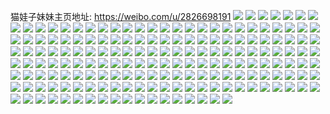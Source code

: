 猫娃子妹妹主页地址: https://weibo.com/u/2826698191 
![](https://wx4.sinaimg.cn/mw2000/a87bfdcfly1h96jqsllp3j20u01hcall.jpg) 
![](https://wx4.sinaimg.cn/mw2000/a87bfdcfly1h96jqt8k4kj20u01hcale.jpg) 
![](https://wx4.sinaimg.cn/mw2000/a87bfdcfly1h8s7cdccqgj20u01hcajc.jpg) 
![](https://wx4.sinaimg.cn/mw2000/a87bfdcfly1h8ivghww4ij20qo1lr10l.jpg) 
![](https://wx4.sinaimg.cn/mw2000/a87bfdcfly1h8c04gorplj21lr0qoe81.jpg) 
![](https://wx4.sinaimg.cn/mw2000/a87bfdcfly1h866l9rb51j20rj0rj0un.jpg) 
![](https://wx4.sinaimg.cn/mw2000/a87bfdcfly1h7rr2mib7mj20j60iamyq.jpg) 
![](https://wx4.sinaimg.cn/mw2000/a87bfdcfly1h7rr2n515gj20j60j60u1.jpg) 
![](https://wx4.sinaimg.cn/mw2000/a87bfdcfly1h7jng683xfj20u01hc1kx.jpg) 
![](https://wx4.sinaimg.cn/mw2000/a87bfdcfly1h7jngcujm8j22yk1d8e81.jpg) 
![](https://wx4.sinaimg.cn/mw2000/a87bfdcfly1h7jnghloavj23402c0npe.jpg) 
![](https://wx4.sinaimg.cn/mw2000/a87bfdcfly1h7jngkyo6kj22801o0u0x.jpg) 
![](https://wx4.sinaimg.cn/mw2000/a87bfdcfly1h7cs8adn6xj23402c07wh.jpg) 
![](https://wx4.sinaimg.cn/mw2000/a87bfdcfly1h6klghl7c1j21fr0t4td7.jpg) 
![](https://wx4.sinaimg.cn/mw2000/a87bfdcfly1h6klkqxh10j20dg0hhq4x.jpg) 
![](https://wx4.sinaimg.cn/mw2000/a87bfdcfly1h6d8k94nnqj20qo1lrwic.jpg) 
![](https://wx4.sinaimg.cn/mw2000/a87bfdcfly1h6d8k7b4vkj20n00k5dgh.jpg) 
![](https://wx4.sinaimg.cn/mw2000/a87bfdcfly1h6awbgpd01j20u0198jzw.jpg) 
![](https://wx4.sinaimg.cn/mw2000/a87bfdcfly1h5gna6e43gj22c0340qv6.jpg) 
![](https://wx4.sinaimg.cn/mw2000/a87bfdcfly1h5gn92ee4cj22bz340b2b.jpg) 
![](https://wx4.sinaimg.cn/mw2000/a87bfdcfly1h5bb209txbj20u00u077y.jpg) 
![](https://wx4.sinaimg.cn/mw2000/a87bfdcfly1h4o8xmcfbbj23402c0qv8.jpg) 
![](https://wx4.sinaimg.cn/mw2000/a87bfdcfly1h37k83zbzxj20dw0dwwff.jpg) 
![](https://wx4.sinaimg.cn/mw2000/a87bfdcfly1h325eqvn77j2283283npd.jpg) 
![](https://wx4.sinaimg.cn/mw2000/a87bfdcfly1h06zi0356tj20ek0jbjss.jpg) 
![](https://wx4.sinaimg.cn/mw2000/a87bfdcfly1gybbwa9le3j22bc334u0z.jpg) 
![](https://wx4.sinaimg.cn/mw2000/a87bfdcfly1gy3wtk9dqjj20u01t0tf0.jpg) 
![](https://wx4.sinaimg.cn/mw2000/a87bfdcfly1gy3wtkkxzsj20u01t0wh8.jpg) 
![](https://wx4.sinaimg.cn/mw2000/a87bfdcfly1gxfyw77d3uj25286qj7wk.jpg) 
![](https://wx4.sinaimg.cn/mw2000/a87bfdcfly1gxext0geloj20qy0xrdlj.jpg) 
![](https://wx4.sinaimg.cn/mw2000/a87bfdcfly1gw7t1h96s8j20ci0blwex.jpg) 
![](https://wx4.sinaimg.cn/mw2000/a87bfdcfly1gw7t1hozdrj20tz0xt40i.jpg) 
![](https://wx4.sinaimg.cn/mw2000/0035ixkjly1gv7xsm6hwtj60u02ysqed02.jpg) 
![](https://wx4.sinaimg.cn/mw2000/0035ixkjly1gv7xsmhlnlj60u01t0gte02.jpg) 
![](https://wx4.sinaimg.cn/mw2000/0035ixkjly1gucihlff4wj60u01bpwo802.jpg) 
![](https://wx4.sinaimg.cn/mw2000/a87bfdcfly1gtoto4qnuzj20qy0y4n37.jpg) 
![](https://wx4.sinaimg.cn/mw2000/a87bfdcfly1gt3mczsyi0j20lh1f4tbe.jpg) 
![](https://wx4.sinaimg.cn/mw2000/a87bfdcfly1gsem9bitpuj21400u0wh8.jpg) 
![](https://wx4.sinaimg.cn/mw2000/a87bfdcfly1grnxmfiw69j20u01t078d.jpg) 
![](https://wx4.sinaimg.cn/mw2000/a87bfdcfly1gqzsm7hxy3j20nw0k1403.jpg) 
![](https://wx4.sinaimg.cn/mw2000/a87bfdcfly1gqkp52rnaoj20qy0qyn0f.jpg) 
![](https://wx4.sinaimg.cn/mw2000/a87bfdcfly1gpsps4viggj20u00u00ud.jpg) 
![](https://wx4.sinaimg.cn/mw2000/a87bfdcfly1gonb5cqh6jj20j60iwgq1.jpg) 
![](https://wx4.sinaimg.cn/mw2000/a87bfdcfly1gol4zpzy00j20on1hce2u.jpg) 
![](https://wx4.sinaimg.cn/mw2000/a87bfdcfly1godrgif9kgj20j60j60te.jpg) 
![](https://wx4.sinaimg.cn/mw2000/a87bfdcfly1go7n2gg5avj20hs0hsgn2.jpg) 
![](https://wx4.sinaimg.cn/mw2000/a87bfdcfly1go5dasq6jtj20u01t0dk5.jpg) 
![](https://wx4.sinaimg.cn/mw2000/a87bfdcfly1gngia2es62j20u01401kx.jpg) 
![](https://wx4.sinaimg.cn/mw2000/a87bfdcfly1gngia2umitj20u01404qp.jpg) 
![](https://wx4.sinaimg.cn/mw2000/a87bfdcfly1gngia5iqjcj22bc334x6t.jpg) 
![](https://wx4.sinaimg.cn/mw2000/a87bfdcfly1gngia6whp6j23342bcx6t.jpg) 
![](https://wx4.sinaimg.cn/mw2000/a87bfdcfly1gncmb35djoj20u01t0dks.jpg) 
![](https://wx4.sinaimg.cn/mw2000/a87bfdcfly1gn1zcpcr11j20u01t07u6.jpg) 
![](https://wx4.sinaimg.cn/mw2000/a87bfdcfly1gmz585z1foj20k31f4n2n.jpg) 
![](https://wx4.sinaimg.cn/mw2000/a87bfdcfly1gmtwx4on4yj20kw1f4wh8.jpg) 
![](https://wx4.sinaimg.cn/mw2000/a87bfdcfly1gmtwx4ztwtj20u01t07m2.jpg) 
![](https://wx4.sinaimg.cn/mw2000/a87bfdcfly1gmsz0ctr57j207o07s74x.jpg) 
![](https://wx4.sinaimg.cn/mw2000/a87bfdcfly1gmiqqpf0tqj213z0u0438.jpg) 
![](https://wx4.sinaimg.cn/mw2000/a87bfdcfly1gmiqqpsifgj20u0140q8s.jpg) 
![](https://wx4.sinaimg.cn/mw2000/a87bfdcfly1gmiqre1vmvj20u0140ada.jpg) 
![](https://wx4.sinaimg.cn/mw2000/a87bfdcfly1gmgpegkj8fj20oc12pdnc.jpg) 
![](https://wx4.sinaimg.cn/mw2000/a87bfdcfly1gm9qjjfgsyj20qy0zxdi2.jpg) 
![](https://wx4.sinaimg.cn/mw2000/a87bfdcfly1glz1visj87j20pq0od77o.jpg) 
![](https://wx4.sinaimg.cn/mw2000/a87bfdcfly1glwzv9cifoj20qy0qmgnn.jpg) 
![](https://wx4.sinaimg.cn/mw2000/a87bfdcfly1glwr5f7azmj20u0140gqf.jpg) 
![](https://wx4.sinaimg.cn/mw2000/a87bfdcfly1glwr5fisnbj21400u00xx.jpg) 
![](https://wx4.sinaimg.cn/mw2000/a87bfdcfly1glmp406krlj20j60lfwhb.jpg) 
![](https://wx4.sinaimg.cn/mw2000/a87bfdcfly1glmp40dqz7j20h30j7wgw.jpg) 
![](https://wx4.sinaimg.cn/mw2000/a87bfdcfly1gli4kg4agcj20k00j0wfi.jpg) 
![](https://wx4.sinaimg.cn/mw2000/a87bfdcfly1glgv86a66wj20u014176a.jpg) 
![](https://wx4.sinaimg.cn/mw2000/a87bfdcfly1gld81ol4pgj20j60dm0tt.jpg) 
![](https://wx4.sinaimg.cn/mw2000/a87bfdcfly1gld81p3zfqj20jz0i1q3u.jpg) 
![](https://wx4.sinaimg.cn/mw2000/a87bfdcfly1gkx4i977dnj21400u0n18.jpg) 
![](https://wx4.sinaimg.cn/mw2000/a87bfdcfly1gkudhijd7nj20qy0qyt9z.jpg) 
![](https://wx4.sinaimg.cn/mw2000/a87bfdcfly1gkp5izwwozj20j65hznnt.jpg) 
![](https://wx4.sinaimg.cn/mw2000/a87bfdcfly1gklht6dvmbj21w019c4qq.jpg) 
![](https://wx4.sinaimg.cn/mw2000/a87bfdcfly1gklht794vgj21yi1b0npd.jpg) 
![](https://wx4.sinaimg.cn/mw2000/a87bfdcfly1gk09gilhtxj20i20o0acf.jpg) 
![](https://wx4.sinaimg.cn/mw2000/a87bfdcfly1gk09gis4ddj20cs0csq3q.jpg) 
![](https://wx4.sinaimg.cn/mw2000/a87bfdcfly1gjurk1g1y2j20ou1f4wh4.jpg) 
![](https://wx4.sinaimg.cn/mw2000/a87bfdcfly1gjp6o96mwuj21hc0ontcy.jpg) 
![](https://wx4.sinaimg.cn/mw2000/a87bfdcfly1gjix2bptm9j20oo1f4ac8.jpg) 
![](https://wx4.sinaimg.cn/mw2000/a87bfdcfly1gji1quiaaqj20qy0k740l.jpg) 
![](https://wx4.sinaimg.cn/mw2000/a87bfdcfly1gji1quqc8tj20qy0hujyc.jpg) 
![](https://wx4.sinaimg.cn/mw2000/a87bfdcfly1gjhaymptgfj20u00u0dtu.jpg) 
![](https://wx4.sinaimg.cn/mw2000/a87bfdcfly1gj6ejzvukaj20qy0qyq40.jpg) 
![](https://wx4.sinaimg.cn/mw2000/a87bfdcfly1gj1xd639dgj20u0140dlm.jpg) 
![](https://wx4.sinaimg.cn/mw2000/a87bfdcfly1gj1xd6qbrej20u014077o.jpg) 
![](https://wx4.sinaimg.cn/mw2000/a87bfdcfly1gj0rd4nq7lj20n10tbt9i.jpg) 
![](https://wx4.sinaimg.cn/mw2000/a87bfdcfly1gizn36zlg7j20qy0qy7ak.jpg) 
![](https://wx4.sinaimg.cn/mw2000/a87bfdcfly1gis9ne7xz1j20op1f4774.jpg) 
![](https://wx4.sinaimg.cn/mw2000/a87bfdcfly1gipzinr0ggj20ok1f40uy.jpg) 
![](https://wx4.sinaimg.cn/mw2000/a87bfdcfly1giifmm1fmnj20qy0qj0ui.jpg) 
![](https://wx4.sinaimg.cn/mw2000/a87bfdcfly1gig7hvh7twj20qy0qytbg.jpg) 
![](https://wx4.sinaimg.cn/mw2000/a87bfdcfly1gif2wxuk5aj20qy0k7jsr.jpg) 
![](https://wx4.sinaimg.cn/mw2000/a87bfdcfly1gi98tkvjb4j20u0190442.jpg) 
![](https://wx4.sinaimg.cn/mw2000/a87bfdcfly1gi2zjitqy2j20nz0nzaby.jpg) 
![](https://wx4.sinaimg.cn/mw2000/a87bfdcfly1gi2zjj3gadj20qy0qyq5b.jpg) 
![](https://wx4.sinaimg.cn/mw2000/a87bfdcfly1ghan2tfy12j20sg0sg4je.jpg) 
![](https://wx4.sinaimg.cn/mw2000/a87bfdcfly1ggw4byiptpj20ev0e8wgq.jpg) 
![](https://wx4.sinaimg.cn/mw2000/a87bfdcfly1ggv1sauzj7j205i05iglg.jpg) 
![](https://wx4.sinaimg.cn/mw2000/a87bfdcfly1ggff9odxvsj20rr0rrmy0.jpg) 
![](https://wx4.sinaimg.cn/mw2000/a87bfdcfly1ggdqxbla3uj23342bcnph.jpg) 
![](https://wx4.sinaimg.cn/mw2000/a87bfdcfly1ggdqxeent9j23342bcqvb.jpg) 
![](https://wx4.sinaimg.cn/mw2000/a87bfdcfly1gfzrqt0yjxj20nc1bwgra.jpg) 
![](https://wx4.sinaimg.cn/mw2000/a87bfdcfly1gfyi7rjghfj20u00x144n.jpg) 
![](https://wx4.sinaimg.cn/mw2000/a87bfdcfly1gfyi7rv2u7j20u00z0wjs.jpg) 
![](https://wx4.sinaimg.cn/mw2000/a87bfdcfly1gfyi82x2y8j20n00s8wga.jpg) 
![](https://wx4.sinaimg.cn/mw2000/a87bfdcfly1gfwtbjibtbj21t00u04qp.jpg) 
![](https://wx4.sinaimg.cn/mw2000/a87bfdcfly1gfw5reoqb7j20gi0cdmz4.jpg) 
![](https://wx4.sinaimg.cn/mw2000/a87bfdcfly1gfnx9o5dz5j20qy0zxjvp.jpg) 
![](https://wx4.sinaimg.cn/mw2000/a87bfdcfly1gfjvvfct51j20u00u0wfn.jpg) 
![](https://wx4.sinaimg.cn/mw2000/a87bfdcfly1gfhp02mlijj20qx0f576e.jpg) 
![](https://wx4.sinaimg.cn/mw2000/a87bfdcfly1gf1opham8jj20qy0qytb4.jpg) 
![](https://wx4.sinaimg.cn/mw2000/a87bfdcfly1gf1opk33qxj22bg2bghdx.jpg) 
![](https://wx4.sinaimg.cn/mw2000/a87bfdcfly1gevv9lve7yj20qy0qydj2.jpg) 
![](https://wx4.sinaimg.cn/mw2000/a87bfdcfly1geszb6hagxj20qy0qhtdv.jpg) 
![](https://wx4.sinaimg.cn/mw2000/a87bfdcfly1gekcsr70v3j20o21g7n01.jpg) 
![](https://wx4.sinaimg.cn/mw2000/a87bfdcfly1gekcti3qmrj20qy0aaweq.jpg) 
![](https://wx4.sinaimg.cn/mw2000/a87bfdcfly1gecr35qxujj21ux0u0449.jpg) 
![](https://wx4.sinaimg.cn/mw2000/a87bfdcfly1gecr6mwyidj21ud0u0jvu.jpg) 
![](https://wx4.sinaimg.cn/mw2000/a87bfdcfly1ge6g69bwxhj22bc334x6r.jpg) 
![](https://wx4.sinaimg.cn/mw2000/a87bfdcfly1ge51jahr5bj20j60la3ze.jpg) 
![](https://wx4.sinaimg.cn/mw2000/a87bfdcfly1ge1c47qgznj21hc0u0q7y.jpg) 
![](https://wx4.sinaimg.cn/mw2000/a87bfdcfly1ge1c477vl7j21hc0u00w6.jpg) 
![](https://wx4.sinaimg.cn/mw2000/a87bfdcfly1ge1c47gashj21hc0u042q.jpg) 
![](https://wx4.sinaimg.cn/mw2000/a87bfdcfly1ge1c4ugfwhj20k00fegmt.jpg) 
![](https://wx4.sinaimg.cn/mw2000/a87bfdcfly3gdk0jei0u4j21401hcgxa.jpg) 
![](https://wx4.sinaimg.cn/mw2000/a87bfdcfly1gd644o6vxwj20pp1gcgnc.jpg) 
![](https://wx4.sinaimg.cn/mw2000/a87bfdcfly1gd645enq88j20go0fygo0.jpg) 
![](https://wx4.sinaimg.cn/mw2000/a87bfdcfly1gd54rmj56sj20qy0qydim.jpg) 
![](https://wx4.sinaimg.cn/mw2000/a87bfdcfly1gcwtj265imj20qy1030zm.jpg) 
![](https://wx4.sinaimg.cn/mw2000/a87bfdcfly1gcqbu14c1wj20sg0iy0w2.jpg) 
![](https://wx4.sinaimg.cn/mw2000/a87bfdcfly1gcml2yvyvoj20u011i4at.jpg) 
![](https://wx4.sinaimg.cn/mw2000/a87bfdcfly1gcml2z4hj5j20hs0hs0ua.jpg) 
![](https://wx4.sinaimg.cn/mw2000/a87bfdcfly1gcml2z9fynj20hs0m4ju6.jpg) 
![](https://wx4.sinaimg.cn/mw2000/a87bfdcfly1gcml2zh813j20hs0m8dme.jpg) 
![](https://wx4.sinaimg.cn/mw2000/a87bfdcfly1gcml2zon32j20hs0jqjtr.jpg) 
![](https://wx4.sinaimg.cn/mw2000/a87bfdcfly1gcml2zuz2jj20u011g45g.jpg) 
![](https://wx4.sinaimg.cn/mw2000/a87bfdcfly1gcml307c4jj20u010w4cp.jpg) 
![](https://wx4.sinaimg.cn/mw2000/a87bfdcfly1gcml30ez9nj20hs0hsta2.jpg) 
![](https://wx4.sinaimg.cn/mw2000/a87bfdcfly1gcml30kxujj20hs0ig761.jpg) 
![](https://wx4.sinaimg.cn/mw2000/a87bfdcfly1gcmfyn47g9j20on1gcq5h.jpg) 
![](https://wx4.sinaimg.cn/mw2000/a87bfdcfly1gcmfzx6zlgj208007kgll.jpg) 
![](https://wx4.sinaimg.cn/mw2000/a87bfdcfly1gclpl21nx8j21400u0456.jpg) 
![](https://wx4.sinaimg.cn/mw2000/a87bfdcfly1gcde6zuwnyj20j60iegq3.jpg) 
![](https://wx4.sinaimg.cn/mw2000/a87bfdcfly1gc7cezbbbmj20qy16ntam.jpg) 
![](https://wx4.sinaimg.cn/mw2000/a87bfdcfly1gc5cuzd7yfj20j60l978b.jpg) 
![](https://wx4.sinaimg.cn/mw2000/a87bfdcfly1gc5cx3889dj21400u0tgw.jpg) 
![](https://wx4.sinaimg.cn/mw2000/a87bfdcfly1gc3tgk8pndj20qy1a4dmo.jpg) 
![](https://wx4.sinaimg.cn/mw2000/a87bfdcfly1gc3t978o5dj23342bcnpj.jpg) 
![](https://wx4.sinaimg.cn/mw2000/a87bfdcfly1gc3t99uo1mj20qy0k70xp.jpg) 
![](https://wx4.sinaimg.cn/mw2000/a87bfdcfly1gc3t9ic9qgj20qy0k7jwg.jpg) 
![](https://wx4.sinaimg.cn/mw2000/a87bfdcfly1gc3t9fay15j23342bchdz.jpg) 
![](https://wx4.sinaimg.cn/mw2000/a87bfdcfly1gc3t9jss5uj23342bckjr.jpg) 
![](https://wx4.sinaimg.cn/mw2000/a87bfdcfly1gc3t9mhwm0j23342bcu13.jpg) 
![](https://wx4.sinaimg.cn/mw2000/a87bfdcfly1gc3t9p9xl0j23342bckjr.jpg) 
![](https://wx4.sinaimg.cn/mw2000/a87bfdcfly1gc3t9s5al8j23342bc7wn.jpg) 
![](https://wx4.sinaimg.cn/mw2000/a87bfdcfly1gbiljn3sm8j20j60i6jyt.jpg) 
![](https://wx4.sinaimg.cn/mw2000/a87bfdcfly1gbes7qcw9aj20fd0fg0tf.jpg) 
![](https://wx4.sinaimg.cn/mw2000/a87bfdcfly1gb83gwhixvj23342bc1l1.jpg) 
![](https://wx4.sinaimg.cn/mw2000/a87bfdcfly1g9rto2rh98j20m80m8wfz.jpg) 
![](https://wx4.sinaimg.cn/mw2000/a87bfdcfly1g9nzl8bso1j23342bc7wl.jpg) 
![](https://wx4.sinaimg.cn/mw2000/a87bfdcfly1g9bqy5483gj20u0140wj3.jpg) 
![](https://wx4.sinaimg.cn/mw2000/a87bfdcfly1g9bqy5a4ggj20c80al3yv.jpg) 
![](https://wx4.sinaimg.cn/mw2000/a87bfdcfly1g9bqy5lv4gj21400u0qb6.jpg) 
![](https://wx4.sinaimg.cn/mw2000/a87bfdcfly1g84x9p7r1mj21hc1hcadt.jpg) 
![](https://wx4.sinaimg.cn/mw2000/a87bfdcfly1g6q1574ioqj20u0140zma.jpg) 
![](https://wx4.sinaimg.cn/mw2000/a87bfdcfly1g2vydl7n6dj23k02o0b2e.jpg) 
![](https://wx4.sinaimg.cn/mw2000/a87bfdcfly1g2vydog6qxj22o03k01l2.jpg) 
![](https://wx4.sinaimg.cn/mw2000/a87bfdcfly1g1of9eot3cj20qo0ic0u8.jpg) 
![](https://wx4.sinaimg.cn/mw2000/a87bfdcfly1g1of6shw6zj22o02o04lf.jpg) 
![](https://wx4.sinaimg.cn/mw2000/a87bfdcfgy1fyavlt8r2lj20qo0qowgb.jpg) 
![](https://wx4.sinaimg.cn/mw2000/a87bfdcfgy1fyavmo6ee3j20qo0zkgs8.jpg) 
![](https://wx4.sinaimg.cn/mw2000/a87bfdcfgy1fwy4evj0cmj20qo1be4qp.jpg) 
